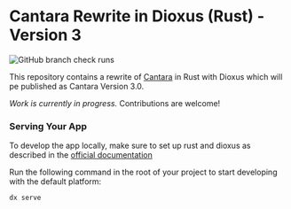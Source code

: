 # Cantara Rewrite in Dioxus (Rust) - Version 3
![GitHub branch check runs](https://img.shields.io/github/check-runs/CantaraProject/cantara/master)

This repository contains a rewrite of [Cantara](https://github.com/reckel-jm/cantara) in Rust with Dioxus which will pe published as Cantara Version 3.0.

*Work is currently in progress.* Contributions are welcome!

### Serving Your App

To develop the app locally, make sure to set up rust and dioxus as described in the [official documentation](https://dioxuslabs.com/learn/0.6/getting_started/#)

Run the following command in the root of your project to start developing with the default platform:

```bash
dx serve
```
